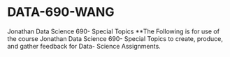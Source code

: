 # DATA-690-WANG
Jonathan Data Science 690- Special Topics
**The Following is for use of the course Jonathan Data Science 690- Special Topics to create, produce, and gather feedback for Data- Science Assignments. 
